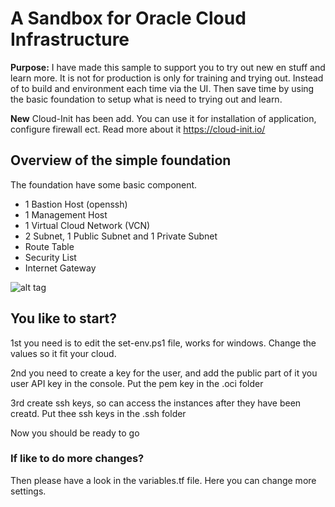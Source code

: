 # A Sandbox for Oracle Cloud Infrastructure
**Purpose:** 
I have made this sample to support you to try out new en stuff and learn more. It is not for production is only for training and trying out. 
Instead of to build and environment each time via the UI. Then save time by using the basic foundation to setup what is need to trying out and learn.

**New**
Cloud-Init has been add. You can use it for installation of application, configure firewall ect. Read more about it https://cloud-init.io/

## Overview of the simple foundation
The foundation have some basic component.
* 1 Bastion Host (openssh)
* 1 Management Host
* 1 Virtual Cloud Network (VCN)
* 2 Subnet, 1 Public Subnet and 1 Private Subnet
* Route Table
* Security List
* Internet Gateway

![alt tag](http://www.biks.net/wp-content/uploads/2018/06/oci_demo_env-1.png "Overview")

## You like to start?
1st you need is to edit the set-env.ps1 file, works for windows. Change the values so it fit your cloud.

2nd you need to create a key for the user, and add the public part of it you user API key in the console. Put the pem key in the .oci folder

3rd create ssh keys, so can access the instances after they have been creatd. Put thee ssh keys in the .ssh folder

Now you should be ready to go


### If like to do more changes?
Then please have a look in the variables.tf file. Here you can change more settings.
